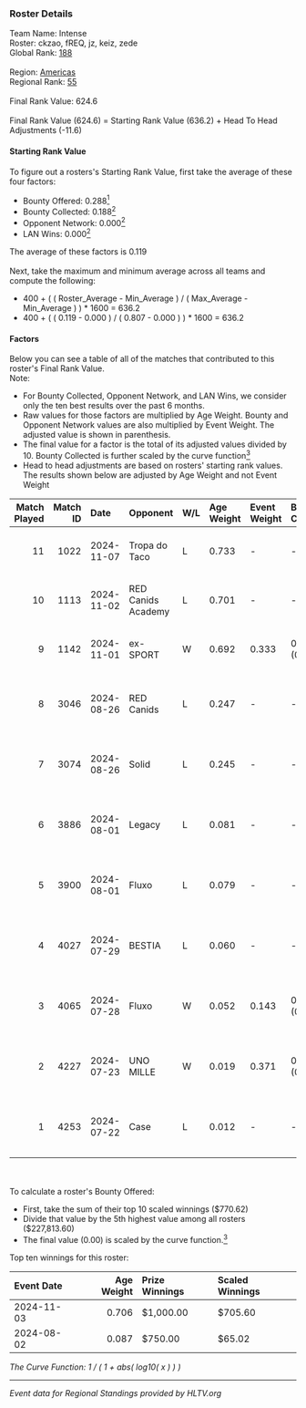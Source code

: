 ### Roster Details<br />
Team Name: Intense<br />
Roster: ckzao, fREQ, jz, keiz, zede<br />
Global Rank: [188](../../standings_global_2025_01_16.md)<br />
<br />
Region: [Americas]( ../../standings_americas_2025_01_16.md)<br />
Regional Rank: [55]( ../../standings_americas_2025_01_16.md)<br />
<br />
Final Rank Value:  624.6<br />
<br />
Final Rank Value (624.6) = Starting Rank Value (636.2) + Head To Head Adjustments (-11.6)<br />

#### Starting Rank Value<br />
To figure out a rosters's Starting Rank Value, first take the average of these four factors:<br />
- Bounty Offered: 0.288[<sup>1</sup>](#table2)
- Bounty Collected: 0.188[<sup>2</sup>](#table1)
- Opponent Network: 0.000[<sup>2</sup>](#table1)
- LAN Wins: 0.000[<sup>2</sup>](#table1)

The average of these factors is 0.119<br />
<br />
Next, take the maximum and minimum average across all teams and compute the following:<br />
- 400 + ( ( Roster_Average - Min_Average ) / ( Max_Average - Min_Average ) ) * 1600 = 636.2
- 400 + ( ( 0.119 - 0.000 ) / ( 0.807 - 0.000 ) ) * 1600 = 636.2


#### Factors<br />
Below you can see a table of all of the matches that contributed to this roster's Final Rank Value.<br />
Note:<br />

- For Bounty Collected, Opponent Network, and LAN Wins, we consider only the ten best results over the past 6 months.
- Raw values for those factors are multiplied by Age Weight. Bounty and Opponent Network values are also multiplied by Event Weight. The adjusted value is shown in parenthesis.
- The final value for a factor is the total of its adjusted values divided by 10. Bounty Collected is further scaled by the curve function[<sup>3</sup>](#curveFunction)
- Head to head adjustments are based on rosters' starting rank values. The results shown below are adjusted by Age Weight and not Event Weight
<span id="table1"></span><br />


| Match Played | Match ID | Date       | Opponent           | W/L | Age Weight | Event Weight | Bounty Collected | Opponent Network | LAN Wins  | H2H Adj. | Roster                          |
| -: | -: | :- | :- | :- | :- | :- | :- | :- | :- | -: | :- |
|           11 |     1022 | 2024-11-07 | Tropa do Taco      | L   | 0.733      | -            | -                | -                | -         |    -7.34 | ckzao, fREQ, jz, keiz, zede     |
|           10 |     1113 | 2024-11-02 | RED Canids Academy | L   | 0.701      | -            | -                | -                | -         |    -9.37 | ckzao, fREQ, jz, keiz, zede     |
|            9 |     1142 | 2024-11-01 | ex-SPORT           | W   | 0.692      | 0.333        | 0.002 (0.000)    | 0.000 (0.000)    | 0 (0.000) |     7.68 | ckzao, fREQ, jz, keiz, zede     |
|            8 |     3046 | 2024-08-26 | RED Canids         | L   | 0.247      | -            | -                | -                | -         |    -0.62 | ckzao, diozera, fREQ, keiz, mxa |
|            7 |     3074 | 2024-08-26 | Solid              | L   | 0.245      | -            | -                | -                | -         |    -1.43 | ckzao, diozera, fREQ, keiz, mxa |
|            6 |     3886 | 2024-08-01 | Legacy             | L   | 0.081      | -            | -                | -                | -         |    -0.33 | ckzao, diozera, fREQ, keiz, mxa |
|            5 |     3900 | 2024-08-01 | Fluxo              | L   | 0.079      | -            | -                | -                | -         |    -1.14 | ckzao, diozera, fREQ, keiz, mxa |
|            4 |     4027 | 2024-07-29 | BESTIA             | L   | 0.060      | -            | -                | -                | -         |    -0.16 | ckzao, diozera, fREQ, keiz, mxa |
|            3 |     4065 | 2024-07-28 | Fluxo              | W   | 0.052      | 0.143        | 0.003 (0.000)    | 0.024 (0.000)    | 0 (0.000) |     0.88 | ckzao, diozera, fREQ, keiz, mxa |
|            2 |     4227 | 2024-07-23 | UNO MILLE          | W   | 0.019      | 0.371        | 0.015 (0.000)    | 0.330 (0.002)    | 0 (0.000) |     0.36 | ckzao, diozera, fREQ, keiz, mxa |
|            1 |     4253 | 2024-07-22 | Case               | L   | 0.012      | -            | -                | -                | -         |    -0.14 | ckzao, diozera, fREQ, keiz, mxa |

<br />
<span id="table2"></span><br />
To calculate a roster's Bounty Offered:<br />

- First, take the sum of their top 10 scaled winnings ($770.62)
- Divide that value by the 5th highest value among all rosters ($227,813.60)
- The final value (0.00) is scaled by the curve function.[<sup>3</sup>](#curveFunction)

Top ten winnings for this roster:<br />

| Event Date | Age Weight | Prize Winnings | Scaled Winnings |
| :- | -: | :- | :- |
| 2024-11-03 |      0.706 | $1,000.00      | $705.60         |
| 2024-08-02 |      0.087 | $750.00        | $65.02          |


<span id="curveFunction"></span>_The Curve Function: 1 / ( 1 + abs( log10( x ) ) )_<br />

---
_Event data for Regional Standings provided by HLTV.org_<br />
